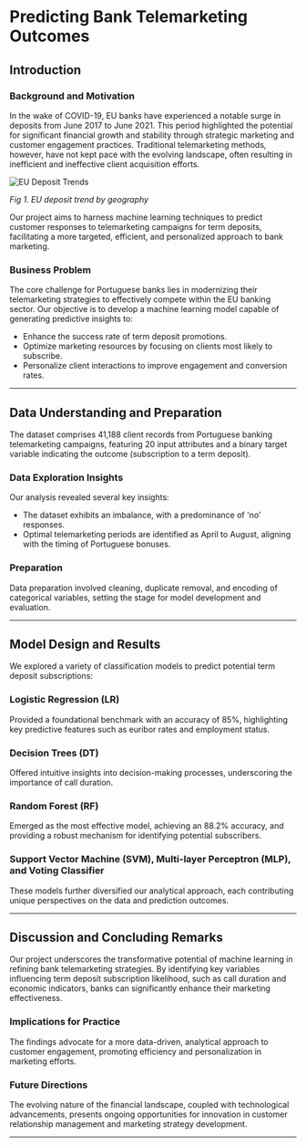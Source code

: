 # Predicting Bank Telemarketing Outcomes

## Introduction

### Background and Motivation

In the wake of COVID-19, EU banks have experienced a notable surge in deposits from June 2017 to June 2021. This period highlighted the potential for significant financial growth and stability through strategic marketing and customer engagement practices. Traditional telemarketing methods, however, have not kept pace with the evolving landscape, often resulting in inefficient and ineffective client acquisition efforts.

![EU Deposit Trends](images/eu-deposit-trends.png)

*Fig 1. EU deposit trend by geography*

Our project aims to harness machine learning techniques to predict customer responses to telemarketing campaigns for term deposits, facilitating a more targeted, efficient, and personalized approach to bank marketing.

### Business Problem

The core challenge for Portuguese banks lies in modernizing their telemarketing strategies to effectively compete within the EU banking sector. Our objective is to develop a machine learning model capable of generating predictive insights to:
- Enhance the success rate of term deposit promotions.
- Optimize marketing resources by focusing on clients most likely to subscribe.
- Personalize client interactions to improve engagement and conversion rates.

---

## Data Understanding and Preparation

The dataset comprises 41,188 client records from Portuguese banking telemarketing campaigns, featuring 20 input attributes and a binary target variable indicating the outcome (subscription to a term deposit).

### Data Exploration Insights

Our analysis revealed several key insights:
- The dataset exhibits an imbalance, with a predominance of 'no' responses.
- Optimal telemarketing periods are identified as April to August, aligning with the timing of Portuguese bonuses.

### Preparation

Data preparation involved cleaning, duplicate removal, and encoding of categorical variables, setting the stage for model development and evaluation.

---

## Model Design and Results

We explored a variety of classification models to predict potential term deposit subscriptions:

### Logistic Regression (LR)

Provided a foundational benchmark with an accuracy of 85%, highlighting key predictive features such as euribor rates and employment status.

### Decision Trees (DT)

Offered intuitive insights into decision-making processes, underscoring the importance of call duration.

### Random Forest (RF)

Emerged as the most effective model, achieving an 88.2% accuracy, and providing a robust mechanism for identifying potential subscribers.

### Support Vector Machine (SVM), Multi-layer Perceptron (MLP), and Voting Classifier

These models further diversified our analytical approach, each contributing unique perspectives on the data and prediction outcomes.

---

## Discussion and Concluding Remarks

Our project underscores the transformative potential of machine learning in refining bank telemarketing strategies. By identifying key variables influencing term deposit subscription likelihood, such as call duration and economic indicators, banks can significantly enhance their marketing effectiveness.

### Implications for Practice

The findings advocate for a more data-driven, analytical approach to customer engagement, promoting efficiency and personalization in marketing efforts.

### Future Directions

The evolving nature of the financial landscape, coupled with technological advancements, presents ongoing opportunities for innovation in customer relationship management and marketing strategy development.

---

